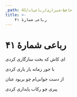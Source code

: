 ```yaml
---
_path: حافظ-شیرازی/رباعیات/41
title: >-
    رباعی شمارهٔ ۴۱
---
```

# رباعی شمارهٔ ۴۱

<div class="b" id="bn1"><div class="m1"><p>ای کاش که بخت سازگاری کردی</p></div>
<div class="m2"><p>با جور زمانه یار یاری کردی</p></div></div>
<div class="b" id="bn2"><div class="m1"><p>از دست جوانی‌ام چو بربود عنان</p></div>
<div class="m2"><p>پیری چو رکاب پایداری کردی</p></div></div>
